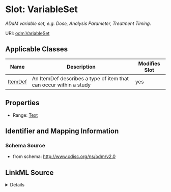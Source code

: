 # Slot: VariableSet


_ADaM variable set, e.g. Dose, Analysis Parameter, Treatment Timing._



URI: [odm:VariableSet](http://www.cdisc.org/ns/odm/v2.0/VariableSet)



<!-- no inheritance hierarchy -->




## Applicable Classes

| Name | Description | Modifies Slot |
| --- | --- | --- |
[ItemDef](ItemDef.md) | An ItemDef describes a type of item that can occur within a study |  yes  |







## Properties

* Range: [Text](Text.md)





## Identifier and Mapping Information







### Schema Source


* from schema: http://www.cdisc.org/ns/odm/v2.0




## LinkML Source

<details>
```yaml
name: VariableSet
description: ADaM variable set, e.g. Dose, Analysis Parameter, Treatment Timing.
from_schema: http://www.cdisc.org/ns/odm/v2.0
rank: 1000
alias: VariableSet
domain_of:
- ItemDef
range: text

```
</details>